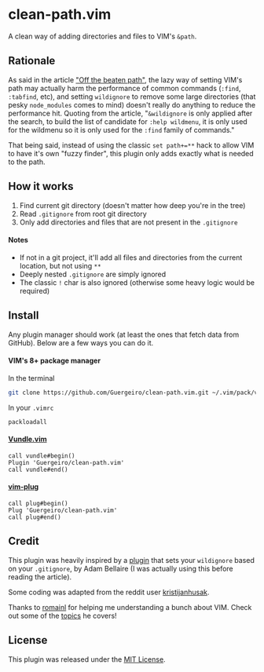 # clean-path.vim

A clean way of adding directories and files to VIM's `&path`.

## Rationale

As said in the article ["Off the beaten path"](https://gist.github.com/romainl/7e2b425a1706cd85f04a0bd8b3898805), the lazy way of setting VIM's path may actually harm the performance of common commands (`:find`, `:tabfind`, etc), and setting `wildignore` to remove some large directories (that pesky `node_modules` comes to mind) doesn't really do anything to reduce the performance hit. Quoting from the article, "`&wildignore` is only applied after the search, to build the list of candidate for `:help wildmenu`, it is only used for the wildmenu so it is only used for the `:find` family of commands."

That being said, instead of using the classic `set path+=**` hack to allow VIM to have it's own "fuzzy finder", this plugin only adds exactly what is needed to the path.

## How it works

1. Find current git directory (doesn't matter how deep you're in the tree)
2. Read `.gitignore` from root git directory
3. Only add directories and files that are not present in the `.gitignore`

#### Notes

-   If not in a git project, it'll add all files and directories from the current location, but not using `**`
-   Deeply nested `.gitignore` are simply ignored
-   The classic `!` char is also ignored (otherwise some heavy logic would be required)

## Install

Any plugin manager should work (at least the ones that fetch data from GitHub). Below are a few ways you can do it.

#### VIM's 8+ package manager

In the terminal

```bash
git clone https://github.com/Guergeiro/clean-path.vim.git ~/.vim/pack/vendor/start/clean-path.vim
```

In your `.vimrc`

```vim
packloadall
```

#### [Vundle.vim](https://github.com/VundleVim/Vundle.vim)

```vim
call vundle#begin()
Plugin 'Guergeiro/clean-path.vim'
call vundle#end()
```

#### [vim-plug](https://github.com/junegunn/vim-plug)

```vim
call plug#begin()
Plug 'Guergeiro/clean-path.vim'
call plug#end()
```

## Credit

This plugin was heavily inspired by a [plugin](http://www.vim.org/scripts/script.php?script_id=2557) that sets your `wildignore` based on your `.gitignore`, by Adam Bellaire (I was actually using this before reading the article).

Some coding was adapted from the reddit user [kristijanhusak](https://www.reddit.com/user/kristijanhusak/).

Thanks to [romainl](https://github.com/romainl) for helping me understanding a bunch about VIM. Check out some of the [topics](https://gist.github.com/romainl/4b9f139d2a8694612b924322de1025ce) he covers!

## License

This plugin was released under the [MIT License](./LICENSE).
